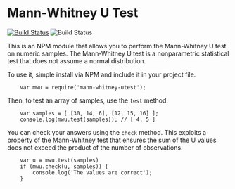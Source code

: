 # Mann-Whitney U Test

[![Build Status](https://travis-ci.org/lukem512/mann-whitney-utest.svg?branch=master)](https://travis-ci.org/lukem512/mann-whitney-utest) ![Build Status](https://david-dm.org/lukem512/mann-whitney-utest.svg)

This is an NPM module that allows you to perform the Mann-Whitney U test on numeric samples. The Mann-Whitney U test is a nonparametric statistical test that does not assume a normal distribution.

To use it, simple install via NPM and include it in your project file.

```
	var mwu = require('mann-whitney-utest');
```

Then, to test an array of samples, use the `test` method.

```
	var samples = [ [30, 14, 6], [12, 15, 16] ];
	console.log(mwu.test(samples)); // [ 4, 5 ]
```

You can check your answers using the `check` method. This exploits a property of the Mann-Whitney test that ensures the sum of the U values does not exceed the product of the number of observations.


```
	var u = mwu.test(samples)
	if (mwu.check(u, samples)) {
		console.log('The values are correct');
	}
```
